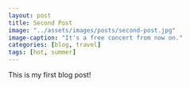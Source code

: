 ```yaml
---
layout: post
title: Second Post
image: "../assets/images/posts/second-post.jpg"
image-caption: "It's a free concert from now on."
categories: [blog, travel]
tags: [hot, summer]
---
```


This is my first blog post!